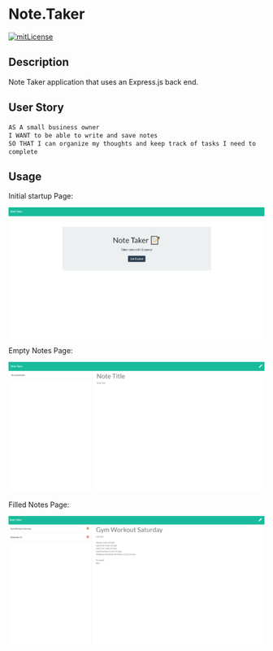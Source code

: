 # Note.Taker

[![mitLicense](https://img.shields.io/badge/license-MIT-green?style=plastic)](https://choosealicense.com/licenses/bsd-3-clause/)

## Description

Note Taker application that uses an Express.js back end.

## User Story

```
AS A small business owner
I WANT to be able to write and save notes
SO THAT I can organize my thoughts and keep track of tasks I need to complete
```

## Usage

Initial startup Page:

![note taker startup](Assets/Note.Taker.Start.PNG)

Empty Notes Page:

![note taker empty](Assets/Note.Taker.Empty.PNG)

Filled Notes Page:

![note taker filled](Assets/Note.Taker.Filled.PNG)